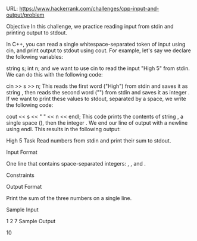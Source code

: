 URL: https://www.hackerrank.com/challenges/cpp-input-and-output/problem

Objective
In this challenge, we practice reading input from stdin and printing output to stdout.

In C++, you can read a single whitespace-separated token of input using cin, and print output to stdout using cout. For example, let's say we declare the following variables:

string s;
int n;
and we want to use cin to read the input "High 5" from stdin. We can do this with the following code:

cin >> s >> n;
This reads the first word ("High") from stdin and saves it as string , then reads the second word ("") from stdin and saves it as integer . If we want to print these values to stdout, separated by a space, we write the following code:

cout << s << " " << n << endl;
This code prints the contents of string , a single space (), then the integer . We end our line of output with a newline using endl. This results in the following output:

High 5
Task
Read  numbers from stdin and print their sum to stdout.

Input Format

One line that contains  space-separated integers: , , and .

Constraints

Output Format

Print the sum of the three numbers on a single line.

Sample Input

1 2 7
Sample Output

10
